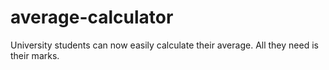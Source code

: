 # average-calculator
University students can now easily calculate their average. All they need is their marks. 
